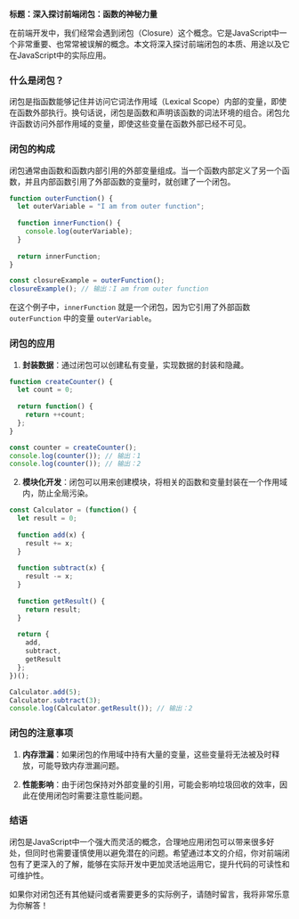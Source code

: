 **标题：深入探讨前端闭包：函数的神秘力量**

在前端开发中，我们经常会遇到闭包（Closure）这个概念。它是JavaScript中一个非常重要、也常常被误解的概念。本文将深入探讨前端闭包的本质、用途以及它在JavaScript中的实际应用。

### **什么是闭包？**

闭包是指函数能够记住并访问它词法作用域（Lexical Scope）内部的变量，即使在函数外部执行。换句话说，闭包是函数和声明该函数的词法环境的组合。闭包允许函数访问外部作用域的变量，即使这些变量在函数外部已经不可见。

### **闭包的构成**

闭包通常由函数和函数内部引用的外部变量组成。当一个函数内部定义了另一个函数，并且内部函数引用了外部函数的变量时，就创建了一个闭包。

```javascript
function outerFunction() {
  let outerVariable = "I am from outer function";
  
  function innerFunction() {
    console.log(outerVariable);
  }
  
  return innerFunction;
}

const closureExample = outerFunction();
closureExample(); // 输出：I am from outer function
```

在这个例子中，`innerFunction` 就是一个闭包，因为它引用了外部函数 `outerFunction` 中的变量 `outerVariable`。

### **闭包的应用**

1. **封装数据**：通过闭包可以创建私有变量，实现数据的封装和隐藏。

```javascript
function createCounter() {
  let count = 0;
  
  return function() {
    return ++count;
  };
}

const counter = createCounter();
console.log(counter()); // 输出：1
console.log(counter()); // 输出：2
```

2. **模块化开发**：闭包可以用来创建模块，将相关的函数和变量封装在一个作用域内，防止全局污染。

```javascript
const Calculator = (function() {
  let result = 0;
  
  function add(x) {
    result += x;
  }
  
  function subtract(x) {
    result -= x;
  }
  
  function getResult() {
    return result;
  }
  
  return {
    add,
    subtract,
    getResult
  };
})();

Calculator.add(5);
Calculator.subtract(3);
console.log(Calculator.getResult()); // 输出：2
```

### **闭包的注意事项**

1. **内存泄漏**：如果闭包的作用域中持有大量的变量，这些变量将无法被及时释放，可能导致内存泄漏问题。

2. **性能影响**：由于闭包保持对外部变量的引用，可能会影响垃圾回收的效率，因此在使用闭包时需要注意性能问题。

### **结语**

闭包是JavaScript中一个强大而灵活的概念，合理地应用闭包可以带来很多好处，但同时也需要谨慎使用以避免潜在的问题。希望通过本文的介绍，你对前端闭包有了更深入的了解，能够在实际开发中更加灵活地运用它，提升代码的可读性和可维护性。

如果你对闭包还有其他疑问或者需要更多的实际例子，请随时留言，我将非常乐意为你解答！